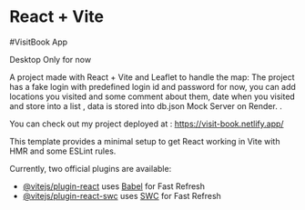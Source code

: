 # React + Vite

#VisitBook App 

Desktop Only for now


A project made with React + Vite and Leaflet to handle the map:
The project has a fake login with predefined login id and password for now, you can add locations you visited and some comment about them, date when you visited and store into a list , data is stored into db.json Mock Server on Render.
.

You can check out my project deployed at : https://visit-book.netlify.app/

This template provides a minimal setup to get React working in Vite with HMR and some ESLint rules.

Currently, two official plugins are available:

- [@vitejs/plugin-react](https://github.com/vitejs/vite-plugin-react/blob/main/packages/plugin-react/README.md) uses [Babel](https://babeljs.io/) for Fast Refresh
- [@vitejs/plugin-react-swc](https://github.com/vitejs/vite-plugin-react-swc) uses [SWC](https://swc.rs/) for Fast Refresh
